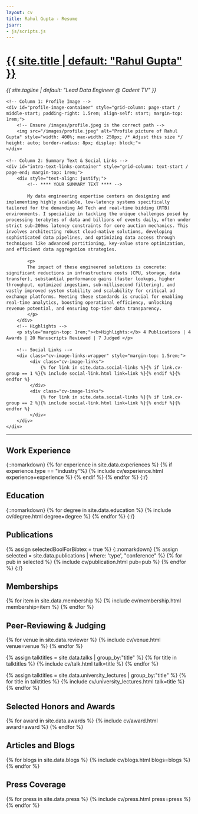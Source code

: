 ```yaml
---
layout: cv
title: Rahul Gupta - Resume
jsarr:
- js/scripts.js
---
```


<!-- Header Section -->
<h1 id="cv-title" style="grid-column: text-start / page-end;"><a href="{{ site.url }}"> {{ site.title | default: "Rahul Gupta" }} </a></h1>
<p id="cv-subtitle" style="grid-column: text-start / page-end;"><i> {{ site.tagline | default: "Lead Data Engineer @ Cadent TV" }} </i></p>

<!-- Intro Section: Image Left, Text Right -->
<!-- Using display: contents to make children direct grid items of the parent layout -->
<div id="intro-container" style="grid-column: page-start / page-end; display: contents;">

    <!-- Column 1: Profile Image -->
    <div id="profile-image-container" style="grid-column: page-start / middle-start; padding-right: 1.5rem; align-self: start; margin-top: 1rem;">
        <!-- Ensure /images/profile.jpeg is the correct path -->
        <img src="/images/profile.jpeg" alt="Profile picture of Rahul Gupta" style="width: 400%; max-width: 250px; /* Adjust this size */ height: auto; border-radius: 8px; display: block;">
    </div>

    <!-- Column 2: Summary Text & Social Links -->
    <div id="intro-text-links-container" style="grid-column: text-start / page-end; margin-top: 1rem;">
        <div style="text-align: justify;">
            <!-- **** YOUR SUMMARY TEXT **** -->
            
            My data engineering expertise centers on designing and implementing highly scalable, low-latency systems specifically tailored for the demanding Ad Tech and real-time bidding (RTB) environments. I specialize in tackling the unique challenges posed by processing terabytes of data and billions of events daily, often under strict sub-200ms latency constraints for core auction mechanics. This involves architecting robust cloud-native solutions, developing sophisticated data pipelines, and optimizing data access through techniques like advanced partitioning, key-value store optimization, and efficient data aggregation strategies.
            
            <p>
            The impact of these engineered solutions is concrete: significant reductions in infrastructure costs (CPU, storage, data transfer), substantial performance gains (faster lookups, higher throughput, optimized ingestion, sub-millisecond filtering), and vastly improved system stability and scalability for critical ad exchange platforms. Meeting these standards is crucial for enabling real-time analytics, boosting operational efficiency, unlocking revenue potential, and ensuring top-tier data transparency.
            </p>
        </div>
        <!-- Highlights -->
        <p style="margin-top: 1rem;"><b>Highlights:</b> 4 Publications | 4 Awards | 20 Manuscripts Reviewed | 7 Judged </p>

        <!-- Social Links -->
        <div class="cv-image-links-wrapper" style="margin-top: 1.5rem;">
             <div class="cv-image-links">
                 {% for link in site.data.social-links %}{% if link.cv-group == 1 %}{% include social-link.html link=link %}{% endif %}{% endfor %}
             </div>
             <div class="cv-image-links">
                 {% for link in site.data.social-links %}{% if link.cv-group == 2 %}{% include social-link.html link=link %}{% endif %}{% endfor %}
             </div>
        </div>
    </div>

</div><!-- End intro-container -->

<!-- Separator -->
<hr style="grid-column: text-start / page-end;">

## Work Experience
{::nomarkdown}
{% for experience in site.data.experiences %}
{% if experience.type == "industry"%}
{% include cv/experience.html experience=experience %}
{% endif %}
{% endfor %}
{:/}

## Education
{::nomarkdown}
{% for degree in site.data.education %}
{% include cv/degree.html degree=degree %}
{% endfor %}
{:/}


## Publications

{% assign selectedBoolForBibtex = true %}
{::nomarkdown}
{% assign selected = site.data.publications | where: 'type', "conference" %}
{% for pub in selected %}
{% include cv/publication.html pub=pub %}
{% endfor %}
{:/}

## Memberships

{% for item in site.data.membership %}
{% include cv/membership.html membership=item %}
{% endfor %}


## Peer-Reviewing & Judging

{% for venue in site.data.reviewer %}
{% include cv/venue.html venue=venue %}
{% endfor %}

{% assign talktitles = site.data.talks | group_by:"title" %}
{% for title in talktitles %}
{% include cv/talk.html talk=title %}
{% endfor %}


{% assign talktitles = site.data.university_lectures | group_by:"title" %}
{% for title in talktitles %}
{% include cv/university_lectures.html talk=title %}
{% endfor %}


## Selected Honors and Awards

{% for award in site.data.awards %}
{% include cv/award.html award=award %}
{% endfor %}

## Articles and Blogs

{% for blogs in site.data.blogs %}
{% include cv/blogs.html blogs=blogs %}
{% endfor %}

## Press Coverage

{% for press in site.data.press %}
{% include cv/press.html press=press %}
{% endfor %}



